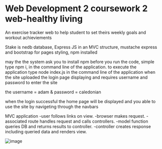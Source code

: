 # Web Development 2 coursework 2 web-healthy living
An exercise tracker web to help student to set theirs weekly goals and workout achieviements

Stake is
nedb database, Express JS in an MVC structure, mustache express and bootstrap for pages styling, npm installed


may the the system ask you to install npm before you run the code, simple type npm i, in the command line of the application.
to execute the application type node index.js in the command line of the application 
when the site uploaded the login page displaying and requires username and password to enter the site

the username = adam &
password = caledonian

when the login successful the home page will be displayed and you able to use the site by navigeting through the navbars

MVC application 
-user follows links on view.
-browser makes request.
-associated route handles request and calls controllers.
-model function queries DB and returns results to controller.
-controller creates response including queried data and renders view.

![image](https://user-images.githubusercontent.com/73762898/117603480-1bae3f80-b14b-11eb-9de9-927bbd1b1d91.png)
